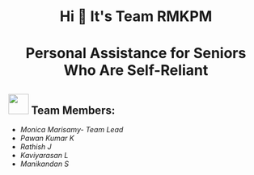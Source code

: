 <h1 align="center">Hi 👋  It's Team RMKPM</h1>


<h1 align="center">Personal Assistance for Seniors Who Are Self-Reliant</h1>

<h2><img src="https://raw.githubusercontent.com/Tarikul-Islam-Anik/Animated-Fluent-Emojis/master/Emojis/People%20with%20professions/Man%20Technologist%20Light%20Skin%20Tone.png" width="40px"> Team Members: </h2> 
<ul><i>
  <li> Monica Marisamy- Team Lead </li>
  <li> Pawan Kumar K </li>
  <li> Rathish J </li>
  <li> Kaviyarasan L </li>
  <li> Manikandan S </li>
  </i>
  </ul>
